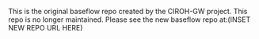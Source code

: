 This is the original baseflow repo created by the CIROH-GW project. This repo is no longer maintained. Please see the new baseflow repo at:(INSET NEW REPO URL HERE)
